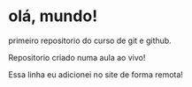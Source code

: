 # olá, mundo!
 primeiro repositorio do curso de git e github.

 Repositorio criado numa aula ao vivo! 

Essa linha eu adicionei no site  de forma remota!

